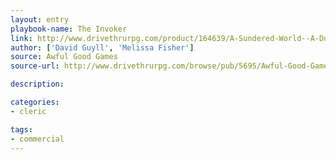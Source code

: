 ```yaml
---
layout: entry
playbook-name: The Invoker
link: http://www.drivethrurpg.com/product/164639/A-Sundered-World--A-Dungeon-World-Campaign-Setting
author: ['David Guyll', 'Melissa Fisher']
source: Awful Good Games
source-url: http://www.drivethrurpg.com/browse/pub/5695/Awful-Good-Games

description:

categories:
- cleric

tags:
- commercial
---
```

